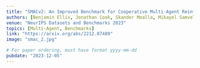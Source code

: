 ```yaml
---
title: "SMACv2: An Improved Benchmark for Cooperative Multi-Agent Reinforcement Learning"
authors: [Benjamin Ellis, Jonathan Cook, Skander Moalla, Mikayel Samvelyan, Mingfei Sun, Anuj Mahajan, Jakob Foerster, Shimon Whiteson]
venue: "NeurIPS Datasets and Benchmarks 2023"
topics: [Multi-Agent, Benchmarks]
link: "https://arxiv.org/abs/2212.07489"
image: "smac_2.jpg"

# For paper ordering, must have format yyyy-mm-dd
pubdate: "2023-12-05"
---
```

